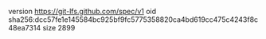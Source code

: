 version https://git-lfs.github.com/spec/v1
oid sha256:dcc57fe1e145584bc925bf9fc5775358820ca4bd619cc475c4243f8c48ea7314
size 2899
